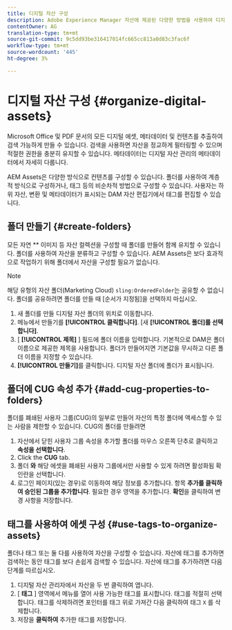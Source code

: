 ```yaml
---
title: 디지털 자산 구성
description: Adobe Experience Manager 자산에 제공된 다양한 방법을 사용하여 디지털 자산을 구성합니다.
contentOwner: AG
translation-type: tm+mt
source-git-commit: 9c5dd93be316417014fc665cc813a0d83c3fac6f
workflow-type: tm+mt
source-wordcount: '445'
ht-degree: 3%

---
```



# 디지털 자산 구성 {#organize-digital-assets}

Microsoft Office 및 PDF 문서의 모든 디지털 에셋, 메타데이터 및 컨텐츠를 추출하여 검색 가능하게 만들 수 있습니다. 검색을 사용하면 자산을 정교하게 필터링할 수 있으며 적절한 권한을 충분히 유지할 수 있습니다. 메타데이터는 디지털 자산 관리의 메타데이터에서 자세히 다룹니다.

AEM Assets은 다양한 방식으로 컨텐츠를 구성할 수 있습니다. 폴더를 사용하여 계층적 방식으로 구성하거나, 태그 등의 비순차적 방법으로 구성할 수 있습니다. 사용자는 하위 자산, 변환 및 메타데이터가 표시되는 DAM 자산 편집기에서 태그를 편집할 수 있습니다.

## 폴더 만들기 {#create-folders}

모든 자연 ** 이미지 등 자산 컬렉션을 구성할 때 폴더를 만들어 함께 유지할 수 있습니다. 폴더를 사용하여 자산을 분류하고 구성할 수 있습니다. AEM Assets은 보다 효과적으로 작업하기 위해 폴더에서 자산을 구성할 필요가 없습니다.

>[!NOTE]
>
>해당 유형의 자산 폴더(Marketing Cloud) `sling:OrderedFolder`는 공유할 수 없습니다. 폴더를 공유하려면 폴더를 만들 때 [순서가 지정됨]을 선택하지 마십시오.

1. 새 폴더를 만들 디지털 자산 폴더의 위치로 이동합니다.
1. 메뉴에서 만들기를 **[!UICONTROL 클릭합니다]**. [새 **[!UICONTROL 폴더]를 선택합니다]**.
1. [ **[!UICONTROL 제목]** ] 필드에 폴더 이름을 입력합니다. 기본적으로 DAM은 폴더 이름으로 제공한 제목을 사용합니다. 폴더가 만들어지면 기본값을 무시하고 다른 폴더 이름을 지정할 수 있습니다.
1. **[!UICONTROL 만들기]**&#x200B;를 클릭합니다. 디지털 자산 폴더에 폴더가 표시됩니다.

## 폴더에 CUG 속성 추가 {#add-cug-properties-to-folders}

폴더를 폐쇄된 사용자 그룹(CUG)의 일부로 만들어 자산의 특정 폴더에 액세스할 수 있는 사람을 제한할 수 있습니다. CUG의 폴더를 만들려면

1. 자산에서 닫힌 사용자 그룹 속성을 추가할 폴더를 마우스 오른쪽 단추로 클릭하고 **속성을 선택합니다**.
1. Click the **CUG** tab.
1. 폴더 **와** 해당 에셋을 폐쇄된 사용자 그룹에서만 사용할 수 있게 하려면 활성화됨 확인란을 선택합니다.
1. 로그인 페이지(있는 경우)로 이동하여 해당 정보를 추가합니다. 항목 **추가를 클릭하여 승인된 그룹을 추가합니다**. 필요한 경우 영역을 추가합니다. **확인**&#x200B;을 클릭하여 변경 사항을 저장합니다.

## 태그를 사용하여 에셋 구성 {#use-tags-to-organize-assets}

폴더나 태그 또는 둘 다를 사용하여 자산을 구성할 수 있습니다. 자산에 태그를 추가하면 검색하는 동안 태그를 보다 손쉽게 검색할 수 있습니다. 자산에 태그를 추가하려면 다음 단계를 따르십시오.

1. 디지털 자산 관리자에서 자산을 두 번 클릭하여 엽니다.
1. [ **태그** ] 영역에서 메뉴를 열어 사용 가능한 태그를 표시합니다. 태그를 적절히 선택합니다. 태그를 삭제하려면 포인터를 태그 위로 가져간 다음 클릭하여 태그 `X` 를 삭제합니다.
1. 저장을 **클릭하여** 추가한 태그를 저장합니다.

